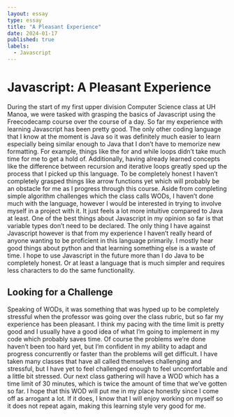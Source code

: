 ```yaml
---
layout: essay
type: essay
title: "A Pleasant Experience"
date: 2024-01-17
published: true
labels:
  - Javascript
---
```


# Javascript: A Pleasant Experience
During the start of my first upper division Computer Science class at UH Manoa, we were tasked with grasping the basics of Javascript using the Freecodecamp course over the course of a day. So far my experience with learning Javascript has been pretty good. The only other coding language that I know at the moment is Java so it was definitely much easier to learn especially being similar enough to Java that I don’t have to memorize new formatting. For example, things like the for and while loops didn’t take much time for me to get a hold of. Additionally, having already learned concepts like the difference between recursion and iterative loops greatly sped up the process that I picked up this language. To be completely honest I haven’t completely grasped things like arrow functions yet which will probably be an obstacle for me as I progress through this course. Aside from completing simple algorithm challenges which the class calls WODs, I haven’t done much with the language, however I would be interested in trying to involve myself in a project with it. It just feels a lot more intuitive compared to Java at least. One of the best things about Javascript in my opinion so far is that variable types don’t need to be declared. The only thing I have against Javascript however is that from my experience I haven’t really heard of anyone wanting to be proficient in this language primarily. I mostly hear good things about python and that learning something else is a waste of time. I hope to use Javascript in the future more than I do Java to be completely honest. Or at least a language that is much simpler and requires less characters to do the same functionality.

## Looking for a Challenge
Speaking of WODs, it was something that was hyped up to be completely stressful when the professor was going over the class rubric, but so far my experience has been pleasant. I think my pacing with the time limit is pretty good and I usually have a good idea of what I’m going to implement in my code which probably saves time. Of course the problems we’re done haven’t been too hard yet, but I’m confident in my ability to adapt and progress concurrently or faster than the problems will get difficult. I have taken many classes that have all called themselves challenging and stressful, but I have yet to feel challenged enough to feel uncomfortable and a little bit stressed. Our next class gathering will have a WOD which has a time limit of 30 minutes, which is twice the amount of time that we’ve gotten so far. I hope that this WOD will put me in my place honestly since I come off as arrogant a lot. If it does, I know that I will enjoy working on myself so it does not repeat again, making this learning style very good for me.

